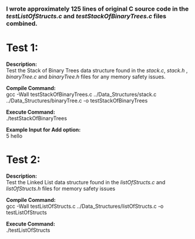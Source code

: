 ### I wrote approximately 125 lines of original C source code in the *testListOfStructs.c* and *testStackOfBinaryTrees.c* files combined.

# Test 1:  
**Description:**  
Test the Stack of Binary Trees data structure found in the
*stack.c*, *stack.h* , *binaryTree.c* and *binaryTree.h* files for 
any memory safety issues. 

**Compile Command:**   
gcc  -Wall  testStackOfBinaryTrees.c  ../Data_Structures/stack.c  ../Data_Structures/binaryTree.c  -o  testStackOfBinaryTrees


**Execute Command:**   
./testStackOfBinaryTrees

**Example Input for Add option:**  
5 hello


# Test 2:  
**Description:**  
Test the Linked List data structure found in the *listOfStructs.c* and 
*listOfStructs.h* files for memory safety issues

**Compile Command:**   
gcc  -Wall  testListOfStructs.c  ../Data_Structures/listOfStructs.c  -o  testListOfStructs

**Execute Command:**   
./testListOfStructs


